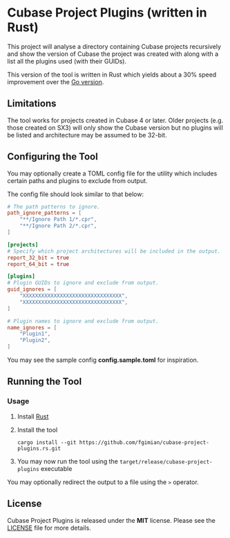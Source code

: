 # Cubase Project Plugins (written in Rust)

This project will analyse a directory containing Cubase projects recursively and show the version
of Cubase the project was created with along with a list all the plugins used (with their GUIDs).

This version of the tool is written in Rust which yields about a 30% speed improvement over the [Go version](https://github.com/fgimian/cubase-project-plugins).

## Limitations

The tool works for projects created in Cubase 4 or later.  Older projects (e.g. those created on
SX3) will only show the Cubase version but no plugins will be listed and architecture may be
assumed to be 32-bit.

## Configuring the Tool

You may optionally create a TOML config file for the utility which includes certain paths and
plugins to exclude from output.

The config file should look similar to that below:

```toml
# The path patterns to ignore.
path_ignore_patterns = [
    "**/Ignore Path 1/*.cpr",
    "**/Ignore Path 2/*.cpr",
]

[projects]
# Specify which project architectures will be included in the output.
report_32_bit = true
report_64_bit = true

[plugins]
# Plugin GUIDs to ignore and exclude from output.
guid_ignores = [
    "XXXXXXXXXXXXXXXXXXXXXXXXXXXXXXXX",
    "XXXXXXXXXXXXXXXXXXXXXXXXXXXXXXXX",
]

# Plugin names to ignore and exclude from output.
name_ignores = [
    "Plugin1",
    "Plugin2",
]
```

You may see the sample config **config.sample.toml** for inspiration.

## Running the Tool

### Usage

1. Install [Rust](https://www.rust-lang.org/tools/install)
2. Install the tool

    ```
    cargo install --git https://github.com/fgimian/cubase-project-plugins.rs.git
    ```

3. You may now run the tool using the `target/release/cubase-project-plugins` executable

You may optionally redirect the output to a file using the `>` operator.

## License

Cubase Project Plugins is released under the **MIT** license. Please see the
[LICENSE](https://github.com/fgimian/cubase-project-plugins.rs/blob/main/LICENSE) file for more
details.
